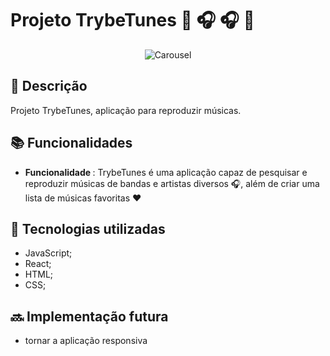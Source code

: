 #  Projeto TrybeTunes 🎵 🎧 🎧 🎵

<div align="center">
  
![Carousel](carousel.gif)
  
</div> 

## :memo: Descrição
<p>Projeto TrybeTunes, aplicação  para reproduzir músicas.</p>
 
## :books: Funcionalidades
* <b>Funcionalidade </b>:  TrybeTunes é uma aplicação capaz de  pesquisar e reproduzir músicas de bandas e artistas diversos 🎧, além de criar uma lista de músicas favoritas ❤️

## :wrench: Tecnologias utilizadas
* JavaScript;
* React;
* HTML;
* CSS;


## :soon: Implementação futura
* tornar a aplicação responsiva
